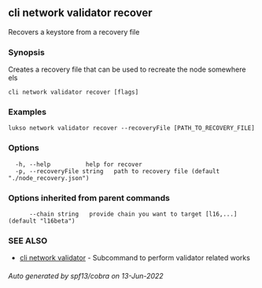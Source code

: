 ## cli network validator recover

Recovers a keystore from a recovery file

### Synopsis

Creates a recovery file that can be used to recreate the node somewhere els

```
cli network validator recover [flags]
```

### Examples

```
lukso network validator recover --recoveryFile [PATH_TO_RECOVERY_FILE]
```

### Options

```
  -h, --help          help for recover
  -p, --recoveryFile string   path to recovery file (default "./node_recovery.json")
```

### Options inherited from parent commands

```
      --chain string   provide chain you want to target [l16,...] (default "l16beta")
```

### SEE ALSO

* [cli network validator](cli_network_validator.md)	 - Subcommand to perform validator related works

###### Auto generated by spf13/cobra on 13-Jun-2022
